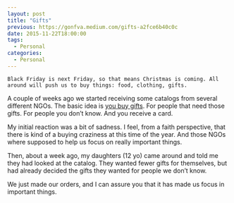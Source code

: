 ```yaml
---
layout: post
title: "Gifts"
previous: https://gonfva.medium.com/gifts-a2fce6b40c0c
date: 2015-11-22T18:00:00
tags:
  - Personal
categories:
  - Personal
---
```


    Black Friday is next Friday, so that means Christmas is coming. All around will push us to buy things: food, clothing, gifts.

A couple of weeks ago we started receiving some catalogs from several different NGOs. The basic idea is [you buy gifts](http://worldgifts.cafod.org.uk/). For people that need those gifts. For people you don’t know. And you receive a card.

My initial reaction was a bit of sadness. I feel, from a faith perspective, that there is kind of a buying craziness at this time of the year. And those NGOs where supposed to help us focus on really important things.

Then, about a week ago, my daughters (12 yo) came around and told me they had looked at the catalog. They wanted fewer gifts for themselves, but had already decided the gifts they wanted for people we don’t know.

We just made our orders, and I can assure you that it has made us focus in important things.
